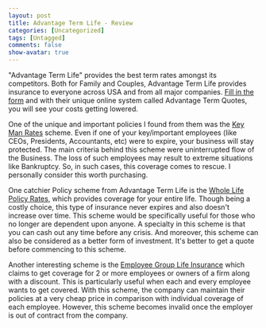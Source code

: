 ```yaml
---
layout: post
title: Advantage Term Life - Review
categories: [Uncategorized]
tags: [Untagged]
comments: false
show-avatar: true
---
```


"Advantage Term Life" provides the best term rates amongst its competitors. Both for Family and Couples, Advantage Term Life provides insurance to everyone across USA and from all major companies. <a href="http://www.advantagetermlife.com/">Fill in the form</a> and with their unique online system called Advantage Term Quotes, you will see your costs getting lowered.

One of the unique and important policies I found from them was the <a href="http://www.advantagetermlife.com/key.php">Key Man Rates</a> scheme. Even if one of your key/important employees (like CEOs, Presidents, Accountants, etc) were to expire, your business will stay protected. The main criteria behind this scheme were uninterrupted flow of the Business. The loss of such employees may result to extreme situations like Bankruptcy. So, in such cases, this coverage comes to rescue. I personally consider this worth purchasing.

One catchier Policy scheme from Advantage Term Life is the <a href="http://www.advantagetermlife.com/whole.php">Whole Life Policy Rates</a>, which provides coverage for your entire life. Though being a costly choice, this type of insurance never expires and also doesn't increase over time. This scheme would be specifically useful for those who no longer are dependent upon anyone. A specialty in this scheme is that you can cash out any time before any crisis. And moreover, this scheme can also be considered as a better form of investment. It's better to get a quote before commencing to this scheme.

Another interesting scheme is the <a href="http://www.advantagetermlife.com/group_quotes.php">Employee Group Life Insurance</a> which claims to get coverage for 2 or more employees or owners of a firm along with a discount. This is particularly useful when each and every employee wants to get covered. With this scheme, the company can maintain their policies at a very cheap price in comparison with individual coverage of each employee.  However, this scheme becomes invalid once the employer is out of contract from the company.